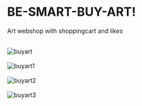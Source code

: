 <h1>BE-SMART-BUY-ART!</h1>

Art webshop with shoppingcart and likes<br><br>

![buyart](https://user-images.githubusercontent.com/38325801/134672658-186211a6-c58a-4609-9a5e-1eb134c49836.png)<br><br>
![buyart1](https://user-images.githubusercontent.com/38325801/134672671-8e1db9d5-6934-450d-aaf8-8ba079a017ab.png)<br><br>
![buyart2](https://user-images.githubusercontent.com/38325801/134672680-1d48ba9a-4835-45e7-852a-13e90ce2b400.png)<br><br>
![buyart3](https://user-images.githubusercontent.com/38325801/134672692-40b9af95-d7a1-45d8-a4e3-39842c9d4aad.png)<br><br>
